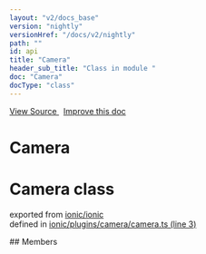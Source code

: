 ```yaml
---
layout: "v2/docs_base"
version: "nightly"
versionHref: "/docs/v2/nightly"
path: ""
id: api
title: "Camera"
header_sub_title: "Class in module "
doc: "Camera"
docType: "class"
---
```



<div class="improve-docs">
  <a href='http://github.com/driftyco/ionic2/tree/master/ionic/plugins/camera/camera.ts#L2'>
    View Source
  </a>
  &nbsp;
  <a href='http://github.com/driftyco/ionic2/edit/master/ionic/plugins/camera/camera.ts#L2'>
    Improve this doc
  </a>
</div>




<h1 class="api-title">

  Camera



</h1>







<h1 class="class export">Camera <span class="type">class</span></h1>
<p class="module">exported from <a href='undefined'>ionic/ionic</a><br/>
defined in <a href="https://github.com/driftyco/ionic2/tree/master/ionic/plugins/camera/camera.ts#L3-L50">ionic/plugins/camera/camera.ts (line 3)</a>
</p>
## Members


